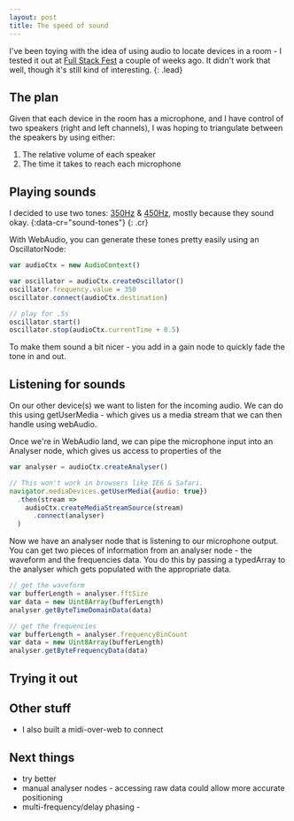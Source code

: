 ```yaml
---
layout: post
title: The speed of sound
---
```


I've been toying with the idea of using audio to locate devices in a room -  I tested it out at [Full Stack Fest](http://fullstackfest.com) a couple of weeks ago. It didn't work that well, though it's still kind of interesting.
{: .lead}

## The plan

Given that each device in the room has a microphone, and I have control of two speakers (right and left channels), I was hoping to triangulate between the speakers by using either:

1. The relative volume of each speaker
2. The time it takes to reach each microphone

## Playing sounds

I decided to use two tones: <a href="#tone">350Hz</a> & <a href="#tone">450Hz</a>, mostly because they sound okay.
{:data-cr="sound-tones"}
{: .cr}

With WebAudio, you can generate these tones pretty easily using an OscillatorNode:

```js
var audioCtx = new AudioContext()

var oscillator = audioCtx.createOscillator()
oscillator.frequency.value = 350
oscillator.connect(audioCtx.destination)

// play for .5s
oscillator.start()
oscillator.stop(audioCtx.currentTime + 0.5)
```

To make them sound a bit nicer - you add in a gain node to quickly fade the tone in and out.

## Listening for sounds

On our other device(s) we want to listen for the incoming audio. We can do this using getUserMedia - which gives us a media stream that we can then handle using webAudio.

Once we're in WebAudio land, we can pipe the microphone input into an Analyser node, which gives us access to properties of the

```js
var analyser = audioCtx.createAnalyser()

// This won't work in browsers like IE6 & Safari.
navigator.mediaDevices.getUserMedia({audio: true})
  .then(stream =>
    audioCtx.createMediaStreamSource(stream)
      .connect(analyser)
  )
```

Now we have an analyser node that is listening to our microphone output.  You can get two pieces of information from an analyser node - the waveform and the frequencies data.  You do this by passing a typedArray to the analyser which gets populated with the appropriate data.

```js
// get the waveform
var bufferLength = analyser.fftSize
var data = new Uint8Array(bufferLength)
analyser.getByteTimeDomainData(data)

// get the frequencies
var bufferLength = analyser.frequencyBinCount
var data = new Uint8Array(bufferLength)
analyser.getByteFrequencyData(data)
```

<canvas data-cr="sound-frequency-graph" class="cr" height="350" width="500"></canvas>

## Trying it out

## Other stuff

* I also built a midi-over-web to connect

## Next things

* try better
* manual analyser nodes - accessing raw data could allow more accurate positioning
* multi-frequency/delay phasing -
